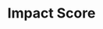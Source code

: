 ---
layout: project
title: Impact Score
description: Analyser les données financières des entreprises pour mesurer leur empreinte environnementale
season: 8
repository:
website:
image:
---